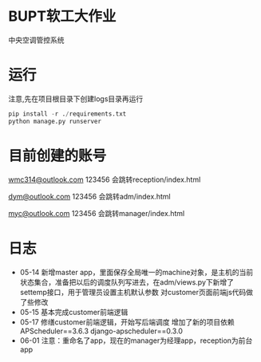 # BUPT软工大作业
中央空调管控系统
# 运行
注意,先在项目根目录下创建logs目录再运行
```python
pip install -r ./requirements.txt
python manage.py runserver
```
# 目前创建的账号
wmc314@outlook.com
123456
会跳转reception/index.html

dym@outlook.com
123456
会跳转adm/index.html

myc@outlook.com
123456
会跳转manager/index.html
# 日志
- 05-14
新增master app，里面保存全局唯一的machine对象，是主机的当前状态集合，准备把以后的调度队列写进去，在adm/views.py下新增了settemp接口，用于管理员设置主机默认参数
对customer页面前端js代码做了些修改
- 05-15
基本完成customer前端逻辑
- 05-17
修缮customer前端逻辑，开始写后端调度
增加了新的项目依赖
APScheduler==3.6.3
django-apscheduler==0.3.0
- 06-01
注意：重命名了app，现在的manager为经理app，reception为前台app